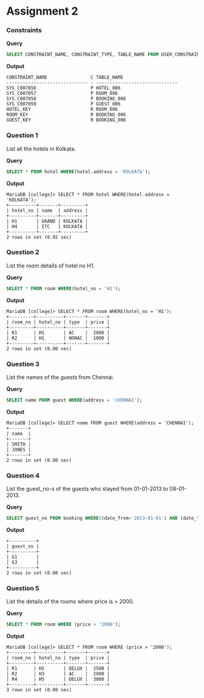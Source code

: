 # Assignment 2
### Constraints

**Query**
```sql
SELECT CONSTRAINT_NAME, CONSTRAINT_TYPE, TABLE_NAME FROM USER_CONSTRAINTS
```
**Output**
```
CONSTRAINT_NAME                C TABLE_NAME
------------------------------ - ------------------------------
SYS_C007056                    P HOTEL_006
SYS_C007057                    P ROOM_006
SYS_C007058                    P BOOKING_006
SYS_C007059                    P GUEST_006
HOTEL_KEY                      R ROOM_006
ROOM_KEY                       R BOOKING_006
GUEST_KEY                      R BOOKING_006
```


### Question 1
List all the hotels in Kolkata.

**Query**
```sql
SELECT * FROM hotel WHERE(hotel.address = 'KOLKATA');
```
**Output**
```
MariaDB [college]> SELECT * FROM hotel WHERE(hotel.address = 'KOLKATA');
+----------+-------+---------+
| hotel_no | name  | address |
+----------+-------+---------+
| H1       | GRAND | KOLKATA |
| H4       | ITC   | KOLKATA |
+----------+-------+---------+
2 rows in set (0.02 sec)
```
### Question 2
List the room details of hotel no H1.

**Query**
```sql
SELECT * FROM room WHERE(hotel_no = 'H1');
```
**Output**
```
MariaDB [college]> SELECT * FROM room WHERE(hotel_no = 'H1');
+---------+----------+-------+-------+
| room_no | hotel_no | type  | price |
+---------+----------+-------+-------+
| R1      | H1       | AC    |  2000 |
| R2      | H1       | NONAC |  1000 |
+---------+----------+-------+-------+
2 rows in set (0.00 sec)
```

### Question 3
List the names of the guests from Chennai.

**Query**
```sql
SELECT name FROM guest WHERE(address = 'CHENNAI');
```
**Output**
```
MariaDB [college]> SELECT name FROM guest WHERE(address = 'CHENNAI');
+-------+
| name  |
+-------+
| SMITH |
| JONES |
+-------+
2 rows in set (0.00 sec)
```

### Question 4
List the guest_no-s of the guests who stayed from 01-01-2013 to 08-01-2013.

**Query**
```sql
SELECT guest_no FROM booking WHERE((date_from='2013-01-01') AND (date_to='2013-01-08'));
```
**Output**
```
+----------+
| guest_no |
+----------+
| G1       |
| G3       |
+----------+
2 rows in set (0.00 sec)
```

### Question 5
List the details of the rooms where price is > 2000.

**Query**
```sql
SELECT * FROM room WHERE (price > '2000');
```
**Output**
```
MariaDB [college]> SELECT * FROM room WHERE (price > '2000');
+---------+----------+-------+-------+
| room_no | hotel_no | type  | price |
+---------+----------+-------+-------+
| R1      | H2       | DELUX |  2500 |
| R2      | H3       | AC    |  2900 |
| R4      | H5       | DELUX |  3000 |
+---------+----------+-------+-------+
3 rows in set (0.00 sec)
```